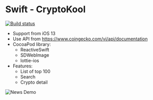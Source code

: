 # Swift - CryptoKool
[![Build status](https://build.appcenter.ms/v0.1/apps/c58da641-072b-4fc8-8d94-17519875d782/branches/dev/badge)](https://appcenter.ms)

- Support from iOS 13
- Use API from https://www.coingecko.com/vi/api/documentation
- CocoaPod library:
    - ReactiveSwift
    - SDWebImage
    - lottie-ios
- Features:
    - List of top 100
    - Search
    - Crypto detail


![News Demo](Demo/demo.gif)

